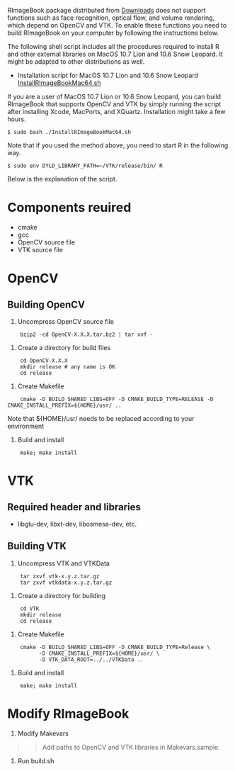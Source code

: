 RImageBook package distributed from [Downloads](https://code.google.com/p/rimagebook/downloads/list) does not support functions such as face recognition, optical flow, and volume rendering, which depend on OpenCV and VTK. To enable these functions you need to build RImageBook on your computer by following the instructions below.

The following shell script includes all the procedures required to install R and other external libraries on MacOS 10.7 Lion and 10.6 Snow Leopard. It might be adapted to other distributions as well.

  * Installation script for MacOS 10.7 Lion and 10.6 Snow Leopard [InstallRImageBookMac64.sh](https://code.google.com/p/rimagebook/source/browse/InstallRImageBookMac64.sh)

If you are a user of MacOS 10.7 Lion or 10.6 Snow Leopard, you can build RImageBook that supports OpenCV and VTK by simply running the script after installing Xcode, MacPorts, and XQuartz. Installation might take a few hours.
```
$ sudo bash ./InstallRImageBookMac64.sh
```

Note that if you used the method above, you need to start R in the following way.
```
$ sudo env DYLD_LIBRARY_PATH=~/VTK/release/bin/ R
```

Below is the explanation of the script.

# Components reuired #
  * cmake
  * gcc
  * OpenCV source file
  * VTK source file

# OpenCV #
## Building OpenCV ##
  1. Uncompress OpenCV source file
```
    bzip2 -cd OpenCV-X.X.X.tar.bz2 | tar xvf -
```
  1. Create a directory for build files
```
    cd OpenCV-X.X.X
    mkdir release # any name is OK
    cd release
```
  1. Create Makefile
```
    cmake -D BUILD_SHARED_LIBS=OFF -D CMAKE_BUILD_TYPE=RELEASE -D CMAKE_INSTALL_PREFIX=${HOME}/usr/ ..
```
Note that ${HOME}/usr/ needs to be replaced according to your environment
  1. Build and install
```
    make; make install
```

# VTK #
## Required header and libraries ##
  * libglu-dev, libxt-dev, libosmesa-dev, etc.

## Building VTK ##
  1. Uncompress VTK and VTKData
```
    tar zxvf vtk-x.y.z.tar.gz
    tar zxvf vtkdata-x.y.z.tar.gz
```
  1. Create a directory for building
```
    cd VTK
    mkdir release
    cd release
```
  1. Create Makefile
```
    cmake -D BUILD_SHARED_LIBS=OFF -D CMAKE_BUILD_TYPE=Release \
          -D CMAKE_INSTALL_PREFIX=${HOME}/usr/ \
          -D VTK_DATA_ROOT=../../VTKData ..
```
  1. Build and install
```
    make; make install
```

# Modify RImageBook #
  1. Modify Makevars
> > Add paths to OpenCV and VTK libraries in Makevars.sample.
  1. Run build.sh